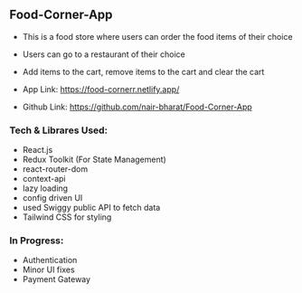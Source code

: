 ## Food-Corner-App

* This is a food store where users can order the food items of their choice
* Users can go to a restaurant of their choice
* Add items to the cart, remove items to the cart and clear the cart

* App Link: https://food-cornerr.netlify.app/
* Github Link: https://github.com/nair-bharat/Food-Corner-App

### Tech & Librares Used:
* React.js
* Redux Toolkit (For State Management)
* react-router-dom
* context-api
* lazy loading
* config driven UI
* used Swiggy public API to fetch data
* Tailwind CSS for styling

### In Progress:
* Authentication
* Minor UI fixes
* Payment Gateway
